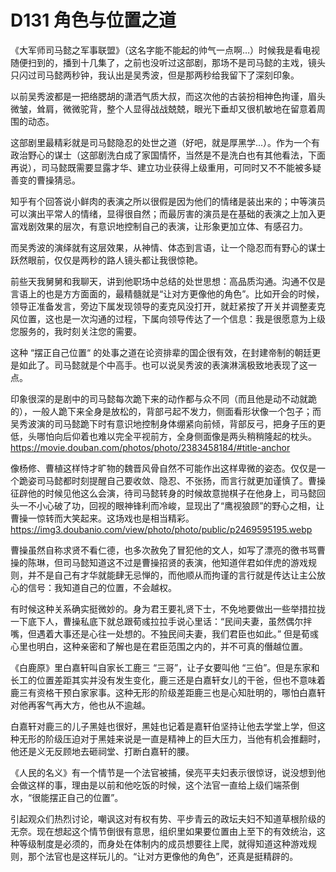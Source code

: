 # D131 角色与位置之道
《大军师司马懿之军事联盟》（这名字能不能起的帅气一点啊…）时候我是看电视随便扫到的，播到十几集了，之前也没听过这部剧，那场不是司马懿的主戏，镜头只闪过司马懿两秒钟，我认出是吴秀波，但是那两秒给我留下了深刻印象。

以前吴秀波都是一把络腮胡的潇洒气质大叔，而这次他的古装扮相神色拘谨，眉头微皱，耸肩，微微驼背，整个人显得战战兢兢，眼光下垂却又很机敏地在留意着周围的动态。

这部剧里最精彩就是司马懿隐忍的处世之道（好吧，就是厚黑学...）。作为一个有政治野心的谋士（这部剧洗白成了家国情怀，当然是不是洗白也有其他看法，下面再说），司马懿既需要显露才华、建立功业获得上级重用，可同时又不不能被多疑善变的曹操猜忌。

知乎有个回答说小鲜肉的表演之所以很假是因为他们的情绪是装出来的；中等演员可以演出平常人的情绪，显得很自然；而最厉害的演员是在基础的表演之上加入更富戏剧效果的层次，有意识地控制自己的表演，让形象更加立体、有感召力。

而吴秀波的演绎就有这层效果，从神情、体态到言语，让一个隐忍而有野心的谋士跃然眼前，仅仅是两秒的路人镜头都让我很惊艳。

前些天我舅舅和我聊天，讲到他职场中总结的处世思想：高品质沟通。沟通不仅是言语上的也是方方面面的，最精髓就是“让对方更像他的角色”。比如开会的时候，领导正准备发言，旁边下属发现领导的麦克风没打开，就赶紧按了开关并调整麦克风位置，这也是一次沟通的过程，下属向领导传达了一个信息：我是很愿意为上级您服务的，我时刻关注您的需要。

这种 “摆正自己位置“ 的处事之道在论资排辈的国企很有效，在封建帝制的朝廷更是如此了。司马懿就是个中高手。也可以说吴秀波的表演淋漓极致地表现了这一点。

印象很深的是剧中的司马懿每次跪下来的动作都与众不同（而且他是动不动就跪的），一般人跪下来全身是放松的，背部弓起不发力，侧面看形状像一个包子；而吴秀波演的司马懿跪下时有意识地控制身体绷紧向前倾，背部反弓，把身子压的更低，头哪怕向后仰着也难以完全平视前方，全身侧面像是两头稍稍隆起的枕头。https://movie.douban.com/photos/photo/2383458184/#title-anchor

像杨修、曹植这样恃才旷物的魏晋风骨自然不可能作出这样卑微的姿态。仅仅是一个跪姿司马懿都时刻提醒自己要收敛、隐忍、不张扬，而言行就更加谨慎了。曹操征辟他的时候见他这么会演，待司马懿转身的时候故意抛棋子在他身上，司马懿回头一不小心破了功，回视的眼神锋利而冷峻，显现出了“鹰视狼顾”的野心之相，让曹操一惊转而大笑起来。这场戏也是相当精彩。https://img3.doubanio.com/view/photo/photo/public/p2469595195.webp 

曹操虽然自称求贤不看仁德，也多次赦免了冒犯他的文人，如写了漂亮的徼书骂曹操的陈琳，但司马懿知道这不过是曹操招贤的表演，他知道伴君如伴虎的游戏规则，并不是自己有才华就能肆无忌惮的，而他顺从而拘谨的言行就是传达让主公放心的信号：我知道自己的位置，不会越权。

有时候这种关系确实挺微妙的。身为君王要礼贤下士，不免地要做出一些举措拉拢一下底下人，曹操私底下就总跟荀彧拉拉手说心里话：“民间夫妻，虽然偶尔拌嘴，但遇着大事还是心往一处想的。不独民间夫妻，我们君臣也如此。” 但是荀彧心里也明白，这种亲密和了解也是在君臣范围之内的，并不可真的僭越位置。

《白鹿原》里白嘉轩叫自家长工鹿三 “三哥”，让子女要叫他 “三伯”。但是东家和长工的位置差距其实并没有发生变化，鹿三还是白嘉轩女儿的干爸，但也不意味着鹿三有资格干预白家家事。这种无形的阶级差距鹿三也是心知肚明的，哪怕白嘉轩对他再客气再大方，他也从不逾越。

白嘉轩对鹿三的儿子黑娃也很好，黑娃也记着是嘉轩伯坚持让他去学堂上学，但这种无形的阶级压迫对于黑娃来说是一直是精神上的巨大压力，当他有机会推翻时，他还是义无反顾地去砸祠堂、打断白嘉轩的腰。

《人民的名义》有一个情节是一个法官被捕，侯亮平夫妇表示很惊讶，说没想到他会做这样的事，理由是以前和他吃饭的时候，这个法官一直给上级们端茶倒水，“很能摆正自己的位置”。

引起观众们热烈讨论，嘲讽这对有权有势、平步青云的政坛夫妇不知道草根阶级的无奈。现在想起这个情节倒很有意思，组织里如果要位置由上至下的有效统治，这种等级制度是必须的，而身处在体制内的成员想要往上爬，就得知道这种游戏规则，那个法官也是这样玩儿的。“让对方更像他的角色”，还真是挺精辟的。
